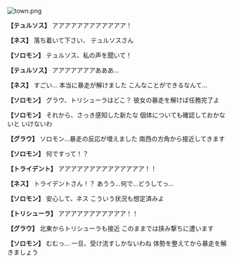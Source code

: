 
![town.png](../images/backgrounds/town.png)

**【テュルソス】**
アアアアアアアアアアアア！

**【ネス】**
落ち着いて下さい、
テュルソスさん

**【ソロモン】**
テュルソス、私の声を聞いて！

**【テュルソス】**
アアアアアアアあああ…

**【ネス】**
すごい…
本当に暴走が解けました
こんなことができるなんて…

**【ソロモン】**
グラウ、トリシューラはどこ？
彼女の暴走を解けば任務完了よ

**【ソロモン】**
それから、さっき感知した新たな
個体についても確認しておかないと
いけないわ

**【グラウ】**
ソロモン…暴走の反応が増えました
南西の方角から接近してきます

**【ソロモン】**
何ですって！？

**【トライデント】**
アアアアアアアアアアアアアア！！

**【ネス】**
トライデントさん！？
あうう…何で…どうしてっ…

**【ソロモン】**
安心して、ネス
こういう状況も想定済みよ

**【トリシューラ】**
アアアアアアアアアアア！！

**【グラウ】**
北東からトリシューラも接近
このままでは挟み撃ちに遭います

**【ソロモン】**
むむっ…
一旦、受け流すしかないわね
体勢を整えてから暴走を解きましょう